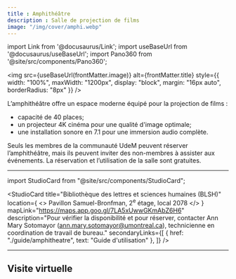 ```yaml
---
title : Amphithéâtre
description : Salle de projection de films
image: "/img/cover/amphi.webp"
---
```

import Link from '@docusaurus/Link';
import useBaseUrl from '@docusaurus/useBaseUrl';
import Pano360 from '@site/src/components/Pano360';

<img 
  src={useBaseUrl(frontMatter.image)} 
  alt={frontMatter.title} 
  style={{
    width: "100%",
    maxWidth: "1200px",
    display: "block",
    margin: "16px auto",
    borderRadius: "8px"
  }} 
/>

L’amphithéâtre offre un espace moderne équipé pour la projection de films :
- capacité de 40 places;
- un projecteur 4K cinéma pour une qualité d'image optimale;
- une installation sonore en 7.1 pour une immersion audio complète.


Seuls les membres de la communauté UdeM peuvent réserver l’amphithéâtre, mais ils peuvent inviter des non-membres à assister aux événements. La réservation et l’utilisation de la salle sont gratuites.

---

import StudioCard from "@site/src/components/StudioCard";

<StudioCard
    title="Bibliothèque des lettres et sciences humaines (BLSH)"
    location={
    <>
      Pavillon Samuel-Bronfman, 2<sup>e</sup> étage, local 2078
    </>
  }
    mapLink="https://maps.app.goo.gl/7LA5xUwwGKmAbZ6H6"
    description="Pour vérifier la disponibilité et pour réserver, contacter Ann Mary Sotomayor (ann.mary.sotomayor@umontreal.ca), technicienne en coordination de travail de bureau."
    secondaryLinks={[
    { href: "./guide/amphitheatre", text: "Guide d'utilisation" },
  ]}
/>

---

## Visite virtuelle

<Pano360
  image="/img/pano/amphi.webp"
  legende="Vue en 360° de l'amphithéâtre"
  title="Amphithéâtre"
  alt="vue en 360° de l'amphithéâtre"
/>